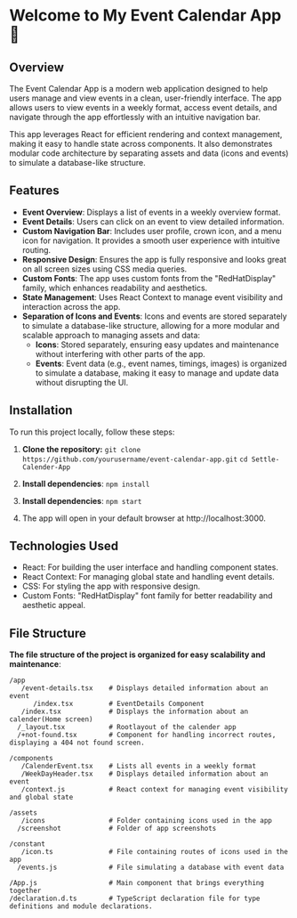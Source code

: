 # Welcome to My Event Calendar App 👋

## Overview

The Event Calendar App is a modern web application designed to help users manage and view events in a clean, user-friendly interface. The app allows users to view events in a weekly format, access event details, and navigate through the app effortlessly with an intuitive navigation bar.

This app leverages React for efficient rendering and context management, making it easy to handle state across components. It also demonstrates modular code architecture by separating assets and data (icons and events) to simulate a database-like structure.

## Features

- **Event Overview**: Displays a list of events in a weekly overview format.
- **Event Details**: Users can click on an event to view detailed information.
- **Custom Navigation Bar**: Includes user profile, crown icon, and a menu icon for navigation. It provides a smooth user experience with intuitive routing.
- **Responsive Design**: Ensures the app is fully responsive and looks great on all screen sizes using CSS media queries.
- **Custom Fonts**: The app uses custom fonts from the "RedHatDisplay" family, which enhances readability and aesthetics.
- **State Management**: Uses React Context to manage event visibility and interaction across the app.
- **Separation of Icons and Events**: Icons and events are stored separately to simulate a database-like structure, allowing for a more modular and scalable approach to managing assets and data:
  - **Icons**: Stored separately, ensuring easy updates and maintenance without interfering with other parts of the app.
  - **Events**: Event data (e.g., event names, timings, images) is organized to simulate a database, making it easy to manage and update data without disrupting the UI.


## Installation

To run this project locally, follow these steps:

1. **Clone the repository:**
   `git clone https://github.com/yourusername/event-calendar-app.git`
   `cd Settle-Calender-App`

2. **Install dependencies**:
   `npm install`

3. **Install dependencies**:
   `npm start`
4. The app will open in your default browser at http://localhost:3000.

## Technologies Used

- React: For building the user interface and handling component states.
- React Context: For managing global state and handling event details.
- CSS: For styling the app with responsive design.
- Custom Fonts: "RedHatDisplay" font family for better readability and aesthetic appeal.

## File Structure

**The file structure of the project is organized for easy scalability and maintenance**:

```
/app
   /event-details.tsx    # Displays detailed information about an event
      /index.tsx         # EventDetails Component 
   /index.tsx            # Displays the information about an calender(Home screen)
  /_layout.tsx           # Rootlayout of the calender app
  /+not-found.tsx        # Component for handling incorrect routes, displaying a 404 not found screen.

/components
   /CalenderEvent.tsx    # Lists all events in a weekly format
   /WeekDayHeader.tsx    # Displays detailed information about an event
   /context.js           # React context for managing event visibility and global state
     
/assets
   /icons                # Folder containing icons used in the app
  /screenshot            # Folder of app screenshots

/constant
   /icon.ts              # File containing routes of icons used in the app
  /events.js             # File simulating a database with event data

/App.js                  # Main component that brings everything together
/declaration.d.ts        # TypeScript declaration file for type definitions and module declarations.
```
